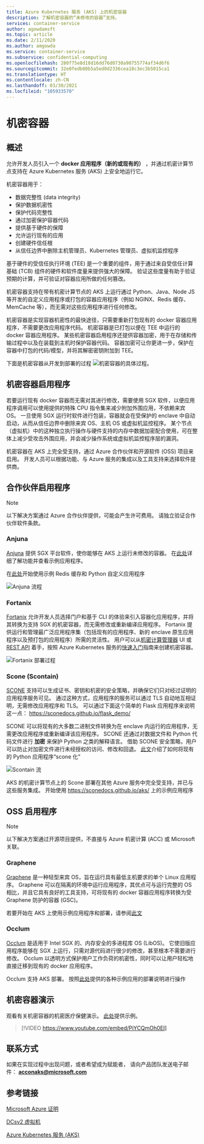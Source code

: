 ```yaml
---
title: Azure Kubernetes 服务 (AKS) 上的机密容器
description: 了解机密容器的“未修改的容器”支持。
services: container-service
author: agowdamsft
ms.topic: article
ms.date: 2/11/2020
ms.author: amgowda
ms.service: container-service
ms.subservice: confidential-computing
ms.openlocfilehash: 280f75e8d18d16dd76d0730a90755774af34d6f6
ms.sourcegitcommit: 32e0fedb80b5a5ed0d2336cea18c3ec3b5015ca1
ms.translationtype: HT
ms.contentlocale: zh-CN
ms.lasthandoff: 03/30/2021
ms.locfileid: "105933570"
---
```

# <a name="confidential-containers"></a>机密容器

## <a name="overview"></a>概述

允许开发人员引入一个 **docker 应用程序（新的或现有的）** ，并通过机密计算节点支持在 Azure Kubernetes 服务 (AKS) 上安全地运行它。

机密容器用于：

- 数据完整性 (data integrity) 
- 保护数据机密性
- 保护代码完整性
- 通过加密保护容器代码
- 提供基于硬件的保障
- 允许运行现有的应用
- 创建硬件信任根
- 从信任边界中删除主机管理员、Kubernetes 管理员、虚拟机监控程序

基于硬件的受信任执行环境 (TEE) 是一个重要的组件，用于通过来自受信任计算基础 (TCB) 组件的硬件和软件度量来提供强大的保障。 验证这些度量有助于验证预期的计算，并可验证对容器应用所做的任何篡改。

机密容器支持在带有机密计算节点的 AKS 上运行通过 Python、Java、Node JS 等开发的自定义应用程序或打包的容器应用程序（例如 NGINX、Redis 缓存、MemCache 等），而无需对这些应用程序进行任何修改。

机密容器是实现容器机密性的最快途径，只需要重新打包现有的 docker 容器应用程序，不需要更改应用程序代码。 机密容器是已打包以便在 TEE 中运行的 docker 容器应用程序。 某些机密容器启用程序还提供容器加密，用于在存储和传输过程中以及在装载到主机时保护容器代码。 容器加密可让你更进一步，保护在容器中打包的代码/模型，并将其解密密钥附加到 TEE。

下面是机密容器从开发到部署的过程 ![机密容器的具体过程。](./media/confidential-containers/how-to-confidential-container.png)

## <a name="confidential-container-enablers"></a>机密容器启用程序
若要运行现有 docker 容器而无需对其进行修改，需要使用 SGX 软件，以便应用程序调用可以使用提供的特殊 CPU 指令集来减少附加外围应用，不依赖来宾 OS。 一旦使用 SGX 运行时软件进行包装，容器就会在受保护的 enclave 中自动启动，从而从信任边界中删除来宾 OS、主机 OS 或虚拟机监控程序。 某个节点（虚拟机）中的这种独立执行操作与硬件支持的内存中数据加密配合使用，可在整体上减少受攻击外围应用，并会减少操作系统或虚拟机监控程序层的漏洞。

机密容器在 AKS 上完全受支持，通过 Azure 合作伙伴和开源软件 (OSS) 项目来启用。 开发人员可以根据功能、与 Azure 服务的集成以及工具支持来选择软件提供商。

## <a name="partner-enablers"></a>合作伙伴启用程序
> [!NOTE]
> 以下解决方案通过 Azure 合作伙伴提供，可能会产生许可费用。 请独立验证合作伙伴软件条款。 

### <a name="anjuna"></a>Anjuna

[Anjuna](https://www.anjuna.io/) 提供 SGX 平台软件，使你能够在 AKS 上运行未修改的容器。 在[此处](https://www.anjuna.io/microsoft-azure-confidential-computing-aks-lp)详细了解功能并查看示例应用程序。

在[此处](https://www.anjuna.io/microsoft-azure-confidential-computing-aks-lp)开始使用示例 Redis 缓存和 Python 自定义应用程序

![Anjuna 流程](./media/confidential-containers/anjuna-process-flow.png)

### <a name="fortanix"></a>Fortanix

[Fortanix](https://www.fortanix.com/) 允许开发人员选择门户和基于 CLI 的体验来引入容器化应用程序，并将其转换为支持 SGX 的机密容器，而无需修改或重新编译应用程序。 Fortanix 提供运行和管理最广泛应用程序集（包括现有的应用程序、新的 enclave 原生应用程序以及预打包的应用程序）所需的灵活性。 用户可以从[机密计算管理器](https://em.fortanix.com/) UI 或 [REST API](https://www.fortanix.com/api/em/) 着手，按照 Azure Kubernetes 服务的[快速入门](https://support.fortanix.com/hc/en-us/articles/360049658291-Fortanix-Confidential-Container-on-Azure-Kubernetes-Service)指南来创建机密容器。

![Fortanix 部署过程](./media/confidential-containers/fortanix-confidential-containers-flow.png)

### <a name="scone-scontain"></a>Scone (Scontain)

[SCONE](https://scontain.com/index.html?lang=en) 支持可以生成证书、密钥和机密的安全策略，并确保它们只对经过证明的应用程序服务可见。 通过这种方式，应用程序的服务可以通过 TLS 自动地互相证明，无需修改应用程序和 TLS。 可以通过下面这个简单的 Flask 应用程序来说明这一点： https://sconedocs.github.io/flask_demo/  

SCONE 可以将现有的大多数二进制文件转换为在 enclave 内运行的应用程序，无需更改应用程序或重新编译该应用程序。 SCONE 还通过对数据文件和 Python 代码文件进行 **加密** 来保护 Python 之类的解释语言。 借助 SCONE 安全策略，用户可以防止对加密文件进行未经授权的访问、修改和回退。 [此文](https://sconedocs.github.io/sconify_image/)介绍了如何将现有的 Python 应用程序“scone 化”

![Scontain 流](./media/confidential-containers/scone-workflow.png)

AKS 的机密计算节点上的 Scone 部署在其他 Azure 服务中完全受支持，并已与这些服务集成。 开始使用 https://sconedocs.github.io/aks/ 上的示例应用程序


## <a name="oss-enablers"></a>OSS 启用程序 
> [!NOTE]
> 以下解决方案通过开源项目提供，不直接与 Azure 机密计算 (ACC) 或 Microsoft 关联。  

### <a name="graphene"></a>Graphene

[Graphene](https://grapheneproject.io/) 是一种轻型来宾 OS，旨在运行具有最低主机要求的单个 Linux 应用程序。 Graphene 可以在隔离的环境中运行应用程序，其优点可与运行完整的 OS 相比，并且它具有良好的工具支持，可将现有的 docker 容器应用程序转换为受 Graphene 防护的容器 (GSC)。

若要开始在 AKS 上使用示例应用程序和部署，请参阅[此文](https://graphene.readthedocs.io/en/latest/cloud-deployment.html#azure-kubernetes-service-aks)

### <a name="occlum"></a>Occlum
[Occlum](https://occlum.io/) 是适用于 Intel SGX 的、内存安全的多进程库 OS (LibOS)。 它使旧版应用程序能够在 SGX 上运行，只需对源代码进行很少的修改，甚至根本不需要进行修改。 Occlum 以透明方式保护用户工作负荷的机密性，同时可以让用户轻松地直接迁移到现有的 docker 应用程序。

Occlum 支持 AKS 部署。 按照[此处](https://github.com/occlum/occlum/blob/master/docs/azure_aks_deployment_guide.md)提供的各种示例应用的部署说明进行操作


## <a name="confidential-containers-demo"></a>机密容器演示
观看有关机密容器的机密医疗保健演示。 [此处](/azure/architecture/example-scenario/confidential/healthcare-inference)提供示例。 

> [!VIDEO https://www.youtube.com/embed/PiYCQmOh0EI]


## <a name="get-in-touch"></a>联系方式

如果在实现过程中出现问题，或者希望成为赋能者， 请向产品团队发送电子邮件： **acconaks@microsoft.com**

## <a name="reference-links"></a>参考链接

[Microsoft Azure 证明](../attestation/overview.md)

[DCsv2 虚拟机](virtual-machine-solutions.md)

[Azure Kubernetes 服务 (AKS)](../aks/intro-kubernetes.md)
